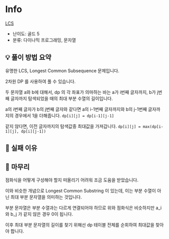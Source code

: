 # Info
[LCS](https://boj.kr/9251)

- 난이도: 골드 5
- 분류: 다이나믹 프로그래밍, 문자열

## 💡 풀이 방법 요약

유명한 LCS, Longest Common Subsequence 문제입니다.

2차원 DP 를 사용하여 풀 수 있습니다.

두 문자열 a와 b에 대해서, dp 의 각 좌표가 의마하는 바는 a가 i번째 글자까지, b가 j번째 글자까지 탐색되었을 때의 최대 부분 수열의 길이입니다.

a의 i번째 글자가 b의 j번째 글자와 같다면 a의 i-1번째 글자까지와 b의 j-1번째 글자까지의 경우에서 1을 더해줍니다. `dp[i][j] = dp[i-1][j-1]`

같지 않다면, 이전 글자까지의 탐색값중 최대값을 가져갑니다. `dp[i][j] = max(dp[i-1][j], dp[i][j-1])`

## 👀 실패 이유

## 🙂 마무리

점화식을 어떻게 구성해야 할지 떠올리기 어려워 조금 도움을 받았습니다.

이와 비슷한 개념으로 Longest Common Substring 이 있는데, 이는 부분 수열이 아닌 최대 부분 문자열을 의미하는 것입니다.

부분 문자열은 부분 수열과는 다르게 연결되어야 하므로 위와 점화식은 비슷하지만 a_i 와 b_j 가 같지 않은 경우 0이 됩니다.

이후 최대 부분 문자열의 길이를 찾기 위해선 dp 테이블 전체를 순회하여 최대값을 찾아야 합니다.
